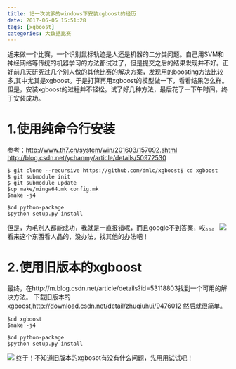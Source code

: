 ```yaml
---
title: 记一次坑爹的windows下安装xgboost的经历
date: 2017-06-05 15:51:28
tags: [xgboost]
categories: 大数据比赛
---
```

近来做一个比赛，一个识别鼠标轨迹是人还是机器的二分类问题。自己用SVM和神经网络等传统的机器学习的方法都试过了，但是提交之后的结果发现并不好。正好前几天研究过几个别人做的其他比赛的解决方案，发现用的boosting方法比较多,其中尤其是xgboost。于是打算再用xgboost的模型做一下，看看结果怎么样。
但是，安装xgboost的过程并不轻松。试了好几种方法，最后花了一下午时间，终于安装成功。
<!--more-->
# 1.使用纯命令行安装
参考：http://www.th7.cn/system/win/201603/157092.shtml
http://blog.csdn.net/ychanmy/article/details/50972530
```
$ git clone --recursive https://github.com/dmlc/xgboost$ cd xgboost
$ git submodule init
$ git submodule update
$cp make/mingw64.mk config.mk
$make -j4

$cd python-package
$python setup.py install
```
但是，为毛别人都能成功，我就是一直报错呢，而且google不到答案，哎。。。
![](http://i.imgur.com/wMngVUt.png)
看来这个东西看人品的，没办法，找其他的办法吧！
# 2.使用旧版本的xgboost
最终，在http://m.blog.csdn.net/article/details?id=53118803找到一个可用的解决方法。
下载旧版本的xgboost,http://download.csdn.net/detail/zhuqiuhui/9476012
然后就很简单。
```
$cd xgboost
$make -j4

$cd python-package
$python setup.py install
```
![](http://i.imgur.com/9VfyKQV.png)
终于！不知道旧版本的xgbosot有没有什么问题，先用用试试吧！